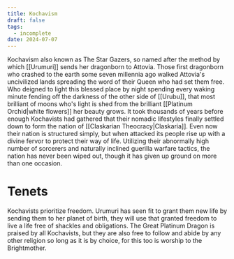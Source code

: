 ```yaml
---
title: Kochavism
draft: false
tags:
  - incomplete
date: 2024-07-07
---
```

Kochavism also known as The Star Gazers, so named after the method by which [[Urumuri]] sends her dragonborn to Attovia. Those first dragonborn who crashed to the earth some seven millennia ago walked Attovia's uncivilized lands spreading the word of their Queen who had set them free. Who deigned to light this blessed place by night spending every waking minute fending off the darkness of the other side of [[Urubu]], that most brilliant of moons who's light is shed from the brilliant [[Platinum Orchid|white flowers]] her beauty grows. It took thousands of years before enough Kochavists had gathered that their nomadic lifestyles finally settled down to form the nation of [[Claskarian Theocracy|Claskaria]]. Even now their nation is structured simply, but when attacked its people rise up with a divine fervor to protect their way of life. Utilizing their abnormally high number of sorcerers and naturally inclined guerilla warfare tactics, the nation has never been wiped out, though it has given up ground on more than one occasion.

# Tenets
Kochavists prioritize freedom. Urumuri has seen fit to grant them new life by sending them to her planet of birth, they will use that granted freedom to live a life free of shackles and obligations. The Great Platinum Dragon is praised by all Kochavists, but they are also free to follow and abide by any other religion so long as it is by choice, for this too is worship to the Brightmother. 